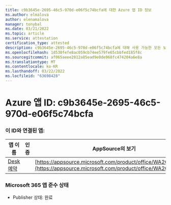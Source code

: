```yaml
---
title: c9b3645e-2695-46c5-970d-e06f5c74bcfa에 대한 Azure 앱 ID 정보
ms.author: elmalova
author: elenamalova
manager: tonybal
ms.date: 03/21/2022
ms.topic: article
ms.service: attestation
certification_type: attested
description: c9b3645e-2695-46c5-970d-e06f5c74bcfa에 대해 사용 가능한 모든 보안 및 규정 준수 정보입니다.
ms.openlocfilehash: 1d530fefe8ac059cb74ee579fe65cbbfed185f8c
ms.sourcegitcommit: af065aeee2812a85ead9e0de968fc474204a6e8a
ms.translationtype: MT
ms.contentlocale: ko-KR
ms.lasthandoff: 03/22/2022
ms.locfileid: "63698428"
---
```

# <a name="azure-app-id-c9b3645e-2695-46c5-970d-e06f5c74bcfa"></a>Azure 앱 ID: c9b3645e-2695-46c5-970d-e06f5c74bcfa


### <a name="apps-associated-with-this-id"></a>이 ID와 연결된 앱:
| **앱 이름** | **인증** | **AppSource의 보기** |
|--------------|---------------|-----------------------|
| [Desk 예약](../forward/WA200003532.md) |  | [https://appsource.microsoft.com/product/office/WA200003532](https://appsource.microsoft.com/product/office/WA200003532) |

### <a name="microsoft-365-app-compliance-status"></a>Microsoft 365 앱 준수 상태
- Publisher 상태: 완료
